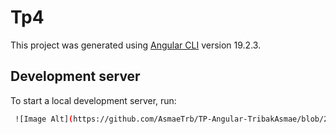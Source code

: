 # Tp4

This project was generated using [Angular CLI](https://github.com/angular/angular-cli) version 19.2.3.

## Development server

To start a local development server, run:

```bash
 ![Image Alt](https://github.com/AsmaeTrb/TP-Angular-TribakAsmae/blob/294d428dae7d1e91c11ba278f9c1904ac43772a8/TribakAsmae1.png)
